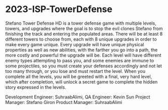 # 2023-ISP-TowerDefense
Stefano Tower Defense HD is a tower defense game with multiple levels, towers, and upgrades where the goal is to stop the evil clones Stefano from finishing the track and entering the populated areas. There will be at least 8 different towers to choose from, each with 8 unique upgrades in order to make every game unique. Every upgrade will have unique physical properties as well as new abilities, with the farther you go into a path, the more costly and powerful the upgrade will be. Each level will have different enemy types attempting to pass you, and some enemies are immune to some projectiles, so you must create your defenses accordingly and not let too many through, or you lose and must restart the level. When you complete all the levels, you will be greeted with a final, very hard level, which after completion, will unlock a secret game to complete the hidden story expressed in the levels.

Development Engineer: SuhraabAlimi, 
QA Engineer: Kevin Sun
Project Manager: Stefano Giron
Product Manager: SuhraabAlimi
